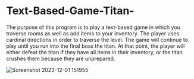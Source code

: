 # Text-Based-Game-Titan-
The purpose of this program is to play a text-based game in which you traverse rooms as well as add items to your inventory. The player uses cardinal directions in order to traverse the level. The game will continue to play until you run into the final boss the titan. At that point, the player will either defeat the titan if they have all items in their inventory, or the titan crushes them because they are unprepared.



![Screenshot 2023-12-01 151955](https://github.com/mvelezz/Text-Based-Game/assets/130081489/6764f320-6f1f-4311-a6af-21e5ffa8f73a)
